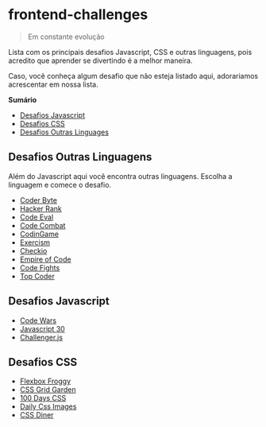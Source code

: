 # frontend-challenges

> Em constante evolução

Lista com os principais desafios Javascript, CSS e outras linguagens, pois acredito que aprender se divertindo é a melhor maneira.

Caso, você conheça algum desafio que não esteja listado aqui, adorariamos acrescentar em nossa lista.

**Sumário**

- [Desafios Javascript](#desafios-javascript)
- [Desafios CSS](#desafios-css)
- [Desafios Outras Linguages](#desafios-outras-linguagens)

## Desafios Outras Linguagens

Além do Javascript aqui você encontra outras linguagens. Escolha a linguagem e comece o desafio.

<ul>
  <li><a href="https://coderbyte.com/" target="_blank" title="Coder Byte">Coder Byte</a></li>
  <li><a href="https://www.hackerrank.com/" target="_blank" title="Hacker Rank">Hacker Rank</a></li>
  <li><a href="https://www.codeeval.com" target="_blank" title="Code Eval">Code Eval</a></li>
  <li><a href="https://br.codecombat.com/" target="_blank" title="Code Combat">Code Combat</a></li>
  <li><a href="https://www.codingame.com/" target="_blank" title="CodinGame">CodinGame</a></li>
  <li><a href="http://exercism.io/" target="_blank" title="Exercism">Exercism</a></li>
  <li><a href="https://checkio.org/" target="_blank" title="Checkio">Checkio</a></li>
  <li><a href="https://empireofcode.com/" target="_blank" title="Empire of Code">Empire of Code</a></li>
  <li><a href="https://codefights.com/" target="_blank" title="Code Fights">Code Fights</a></li>
  <li><a href="https://www.topcoder.com/" target="_blank" title="Top Coder">Top Coder</a></li>
</ul>

## Desafios Javascript

<ul>
  <li><a href="https://www.codewars.com/" target="_blank" title="Code Wars">Code Wars</a></li>
  <li><a href="https://javascript30.com/" target="_blank" title="Javascript 30">Javascript 30</a></li>
  <li><a href="http://rileyjshaw.com/challenger/" target="_blank" title="Challenger.js">Challenger.js</a></li>
</ul>


## Desafios CSS

<ul>
  <li><a href="http://flexboxfroggy.com/" target="_blank" title="Flexbox Froggy">Flexbox Froggy</a></li>
  <li><a href="http://cssgridgarden.com/" target="_blank" title="CSS Grid Garden">CSS Grid Garden</a></li>
  <li><a href="http://100dayscss.com/" target="_blank" title="100 Days CSS">100 Days CSS</a></li>
  <li><a href="http://dailycssimages.com/" target="_blank" title="Daily CSS Images">Daily Css Images</a></li>
  <li><a href="https://flukeout.github.io/" target="_blank" title="CSS Diner">CSS Diner</a></li>
</ul>

